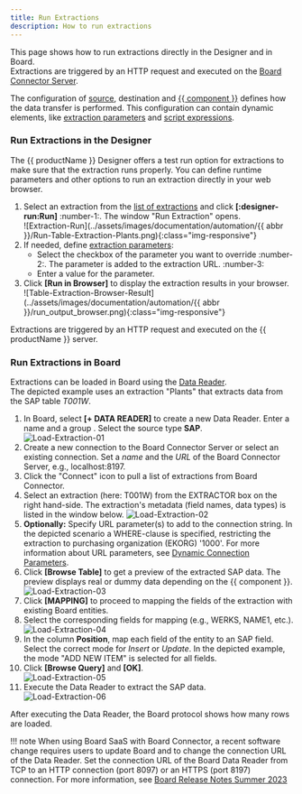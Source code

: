 ```yaml
---
title: Run Extractions
description: How to run extractions
---
```


This page shows how to run extractions directly in the Designer and in Board. <br>
Extractions are triggered by an HTTP request and executed on the [Board Connector Server](server/index.md).

The configuration of [source](sap-connection/index.md), destination and [{{ component }}](introduction.md/#extraction-types) defines how the data transfer is performed.
This configuration can contain dynamic elements, like [extraction parameters](parameters/extraction-parameters.md) and [script expressions](parameters/script-expressions.md).

### Run Extractions in the Designer

The {{ productName }} Designer offers a test run option for extractions to make sure that the extraction runs properly. 
You can define runtime parameters and other options to run an extraction directly in your web browser.

1. Select an extraction from the [list of extractions](site:documentation/designer/#list-of-extractions) and click **[:designer-run:Run]** :number-1:. The window "Run Extraction" opens.<br>
![Extraction-Run](../assets/images/documentation/automation/{{ abbr }}/Run-Table-Extraction-Plants.png){:class="img-responsive"}
2. If needed, define [extraction parameters](parameters/extraction-parameters.md):
	- Select the checkbox of the parameter you want to override :number-2:. The parameter is added to the extraction URL. :number-3:
	- Enter a value for the parameter.
3. Click **[Run in Browser]** to display the extraction results in your browser. <br>
![Table-Extraction-Browser-Result](../assets/images/documentation/automation/{{ abbr }}/run_output_browser.png){:class="img-responsive"}

Extractions are triggered by an HTTP request and executed on the {{ productName }} server.


### Run Extractions in Board

Extractions can be loaded in Board using the [Data Reader](https://www.boardmanual.com/board14/data-modeling/data-model-design-sections/data-reader/basic-concepts-data-reader.htm). <br>
The depicted example uses an extraction "Plants" that extracts data from the SAP table *T001W*. 

1. In Board, select **[+ DATA READER]**  to create a new Data Reader. Enter a name and a group . Select the source type **SAP**. <br>
![Load-Extraction-01](../assets/images/documentation/automation/bc/Load-Extraction-01.png)
2. Create a new connection to the Board Connector Server or select an existing connection. Set a *name* and the *URL* of the Board Connector Server, e.g., localhost:8197.<br>
3. Click the "Connect" icon to pull a list of extractions from Board Connector.
4. Select an extraction (here: T001W)  from the EXTRACTOR box on the right hand-side. The extraction's metadata (field names, data types) is listed in the window below.
![Load-Extraction-02](../assets/images/documentation/automation/bc/Load-Extraction-02.png)
5. **Optionally:** Specify URL parameter(s) to add to the connection string. 
In the depicted scenario a WHERE-clause is specified, restricting the extraction to purchasing organization (EKORG) '1000'. 
For more information about URL parameters, see [Dynamic Connection Parameters](parameters/extraction-parameters.md).
6. Click **[Browse Table]** to get a preview of the extracted SAP data. The preview displays real or dummy data depending on the {{ component }}.<br>
![Load-Extraction-03](../assets/images/documentation/automation/bc/Load-Extraction-03.png)
7. Click **[MAPPING]** to proceed to mapping the fields of the extraction with existing Board entities. 
8. Select the corresponding fields for mapping (e.g., WERKS, NAME1, etc.).
![Load-Extraction-04](../assets/images/documentation/automation/bc/Load-Extraction-04.png)
9. In the column **Position**, map each field of the entity to an SAP field. Select the correct mode for *Insert* or *Update*. In the depicted example, the mode "ADD NEW ITEM" is selected for all fields.
10. Click **[Browse Query]** and **[OK]**.<br>
![Load-Extraction-05](../assets/images/documentation/automation/bc/Load-Extraction-05.png)
11. Execute the Data Reader to extract the SAP data. <br>
![Load-Extraction-06](../assets/images/documentation/automation/bc/Load-Extraction-06.png)

After executing the Data Reader, the Board protocol shows how many rows are loaded. <br>

!!! note 
	When using Board SaaS with Board Connector, a recent software change requires users to update Board and to change the connection URL of the Data Reader.
	Set the connection URL of the Board Data Reader from TCP to an HTTP connection (port 8097) or an HTTPS (port 8197) connection.
	For more information, see [Board Release Notes Summer 2023](https://www.boardmanual.com/2021/summer/whats-new-release-notes/2023-summer-release/other-enhancements.htm?rhsearch=sap%20connector&rhhlterm=sap%20connector)
